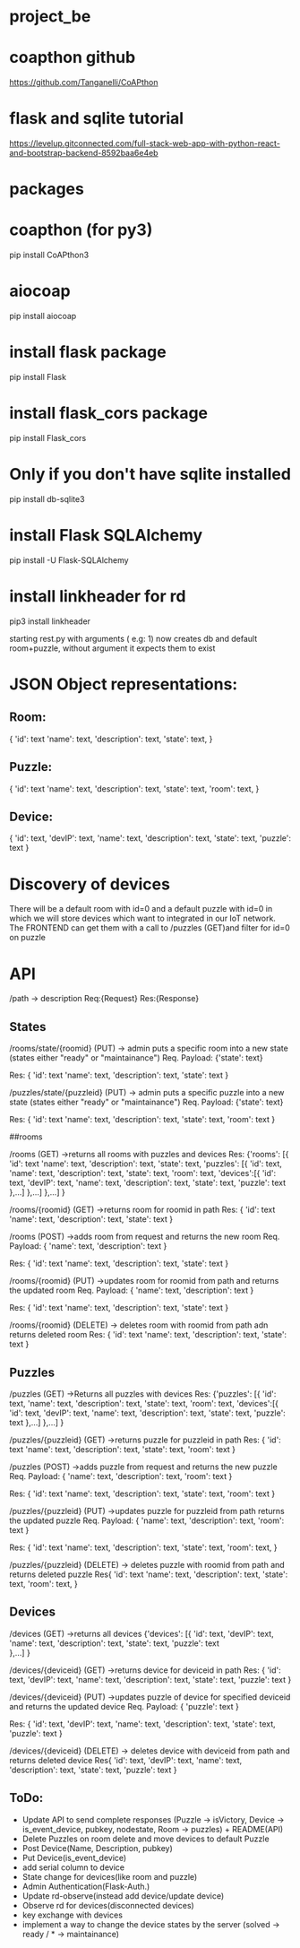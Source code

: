 # project_be

# coapthon github
https://github.com/Tanganelli/CoAPthon
# flask and sqlite tutorial
https://levelup.gitconnected.com/full-stack-web-app-with-python-react-and-bootstrap-backend-8592baa6e4eb

# packages
# coapthon (for py3)
pip install CoAPthon3  
# aiocoap
pip install aiocoap  
# install flask package
pip install Flask  
# install flask_cors package
pip install Flask_cors  
# Only if you don't have sqlite installed
pip install db-sqlite3  
# install Flask SQLAlchemy
pip install -U Flask-SQLAlchemy
# install linkheader for rd
pip3 install linkheader

starting rest.py with arguments ( e.g: 1) now creates db and default room+puzzle, without argument it expects them to exist

# JSON Object representations:

## Room:
{
	'id': text
	'name': text,
	'description': text,
	'state': text,
}

## Puzzle:
{
	'id': text
	'name': text,
	'description': text,
	'state': text,
	'room': text,
}

## Device:
{ 
  'id': text, 
  'devIP': text, 
  'name': text, 
  'description': text,
  'state': text, 
  'puzzle': text
}

# Discovery of devices

There will be a default room with id=0 and a default puzzle with id=0 in which we will store devices which want to integrated in our IoT network.
The FRONTEND can get them with a call to /puzzles (GET)and filter for id=0 on puzzle



# API

/path
-> description
Req:{Request}
Res:{Response}

## States

/rooms/state/{roomid} (PUT) 
-> admin puts a specific room into a new state (states either "ready" or "maintainance")
Req. Payload: {'state': text}

Res:
{
	'id': text
	'name': text,
	'description': text,
	'state': text
}

/puzzles/state/{puzzleid} (PUT) 
-> admin puts a specific puzzle into a new state (states either "ready" or "maintainance")
Req. Payload: {'state': text}

Res:
{
	'id': text
	'name': text,
	'description': text,
	'state': text,
	'room': text
}

##rooms

/rooms (GET)
->returns all rooms with puzzles and devices
Res:
{'rooms': [{
			'id': text
		    'name': text,
		    'description': text,
		    'state': text,
		    'puzzles': [{
				'id': text,
				'name': text,
				'description': text,
				'state': text,
				'room': text,
				'devices':[{
						'id': text, 
						'devIP': text, 
						'name': text, 
						'description': text,
						'state': text, 
						'puzzle': text
					},...]
			},...]
		},...]
}


/rooms/{roomid} (GET)
->returns room for roomid in path
Res:
{
	'id': text
	'name': text,
	'description': text,
	'state': text
}

/rooms (POST)
->adds room from request and returns the new room
Req. Payload:
{
	'name': text,
	'description': text
}

Res:
{
	'id': text
	'name': text,
	'description': text,
	'state': text
}

/rooms/{roomid} (PUT)
->updates room for roomid from path and returns the updated room
Req. Payload:
{
	'name': text,
	'description': text
}

Res:
{
	'id': text
	'name': text,
	'description': text,
	'state': text
}

/rooms/{roomid} (DELETE)
-> deletes room with roomid from path adn returns deleted room
Res:
{
	'id': text
	'name': text,
	'description': text,
	'state': text
}


## Puzzles

/puzzles (GET)
->Returns all puzzles with devices
Res:
{'puzzles': [{
				'id': text,
				'name': text,
				'description': text,
				'state': text,
				'room': text,
				'devices':[{
					'id': text, 
					'devIP': text, 
					'name': text, 
					'description': text,
					'state': text, 
					'puzzle': text
				},...]
			},...]
}

/puzzles/{puzzleid} (GET)
->returns puzzle for puzzleid in path
Res:
{
	'id': text
	'name': text,
	'description': text,
	'state': text,
	'room': text
}

/puzzles (POST)
->adds puzzle from request and returns the new puzzle
Req. Payload:
{
	'name': text,
	'description': text,
	'room': text
}

Res:
{
	'id': text
	'name': text,
	'description': text,
	'state': text,
	'room': text
}

/puzzles/{puzzleid} (PUT)
->updates puzzle for puzzleid from path returns the updated puzzle
Req. Payload:
{
	'name': text,
	'description': text,
	'room': text
}

Res:
{
	'id': text
	'name': text,
	'description': text,
	'state': text,
	'room': text,
}

/puzzles/{puzzleid} (DELETE)
-> deletes puzzle with roomid from path and returns deleted puzzle
Res{
	'id': text
	'name': text,
	'description': text,
	'state': text,
	'room': text,
}


## Devices

/devices (GET)
->returns all devices
{'devices': [{
				'id': text, 
				'devIP': text, 
				'name': text, 
				'description': text,
				'state': text, 
				'puzzle': text		
			},...]
}

/devices/{deviceid} (GET)
->returns device for deviceid in path
Res:
{
	'id': text, 
  	'devIP': text, 
  	'name': text, 
  	'description': text,
  	'state': text, 
  	'puzzle': text
}

/devices/{deviceid} (PUT)
->updates puzzle of device for specified deviceid and returns the updated device
Req. Payload:
{
	'puzzle': text
}

Res:
{
	'id': text, 
  	'devIP': text, 
  	'name': text, 
  	'description': text,
  	'state': text, 
  	'puzzle': text
}

/devices/{deviceid} (DELETE)
-> deletes device with deviceid from path and returns deleted device
Res{
	'id': text, 
  	'devIP': text, 
  	'name': text, 
  	'description': text,
  	'state': text, 
  	'puzzle': text
}



## ToDo:
- Update API to send complete responses (Puzzle -> isVictory, Device -> is_event_device, pubkey, nodestate, Room -> puzzles) + README(API)
- Delete Puzzles on room delete and move devices to default Puzzle
- Post Device(Name, Description, pubkey)
- Put Device(is_event_device)
- add serial column to device
- State change for devices(like room and puzzle)
- Admin Authentication(Flask-Auth.)
- Update rd-observe(instead add device/update device)
- Observe rd for devices(disconnected devices) 
- key exchange with devices
- implement a way to change the device states by the server (solved -> ready / * -> maintainance)
